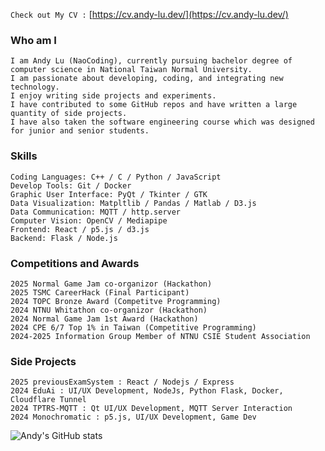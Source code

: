 `Check out My CV :` [https://cv.andy-lu.dev/](https://cv.andy-lu.dev/)

### Who am I 
```
I am Andy Lu (NaoCoding), currently pursuing bachelor degree of computer science in National Taiwan Normal University. 
I am passionate about developing, coding, and integrating new technology. 
I enjoy writing side projects and experiments. 
I have contributed to some GitHub repos and have written a large quantity of side projects. 
I have also taken the software engineering course which was designed for junior and senior students. 
```

### Skills
```
Coding Languages: C++ / C / Python / JavaScript 
Develop Tools: Git / Docker 
Graphic User Interface: PyQt / Tkinter / GTK 
Data Visualization: Matpltlib / Pandas / Matlab / D3.js 
Data Communication: MQTT / http.server 
Computer Vision: OpenCV / Mediapipe 
Frontend: React / p5.js / d3.js 
Backend: Flask / Node.js 
```

### Competitions and Awards
```
2025 Normal Game Jam co-organizor (Hackathon)
2025 TSMC CareerHack (Final Participant)
2024 TOPC Bronze Award (Competitve Programming) 
2024 NTNU Whitathon co-organizor (Hackathon) 
2024 Normal Game Jam 1st Award (Hackathon) 
2024 CPE 6/7 Top 1% in Taiwan (Competitive Programming) 
2024-2025 Information Group Member of NTNU CSIE Student Association 
```

### Side Projects
```
2025 previousExamSystem : React / Nodejs / Express
2024 EduAi : UI/UX Development, NodeJs, Python Flask, Docker, Cloudflare Tunnel 
2024 TPTRS-MQTT : Qt UI/UX Development, MQTT Server Interaction 
2024 Monochromatic : p5.js, UI/UX Development, Game Dev 
```


![Andy's GitHub stats](https://github-readme-stats.vercel.app/api?username=naocoding&show_icons=true&theme=cobalt)






